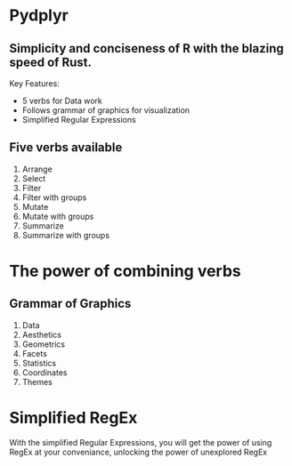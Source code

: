 # Pydplyr
## Simplicity and conciseness of R with the blazing speed of Rust.

Key Features:
- 5 verbs for Data work
- Follows grammar of graphics for visualization
- Simplified Regular Expressions 


## Five verbs available
1. Arrange
2. Select
3. Filter
4. Filter with groups
5. Mutate
6. Mutate with groups
7. Summarize
9. Summarize with groups


# The power of combining verbs

## Grammar of Graphics
1. Data
2. Aesthetics
3. Geometrics
4. Facets
5. Statistics
6. Coordinates
7. Themes

# Simplified RegEx
With the simplified Regular Expressions, you will get the power of using RegEx at your conveniance, unlocking the power of unexplored RegEx